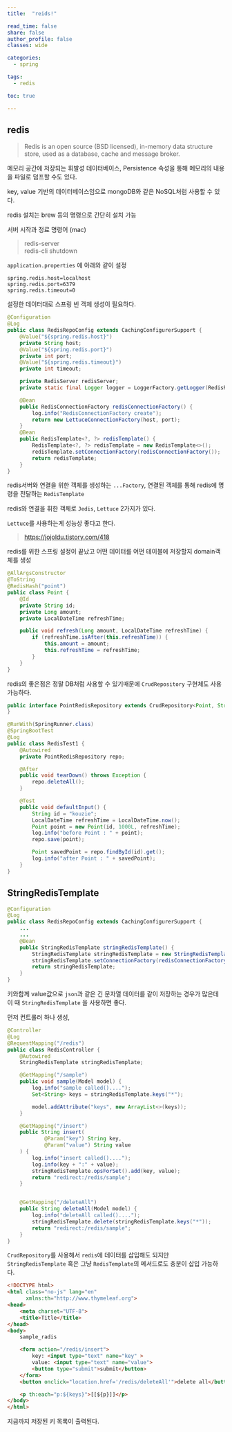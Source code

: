 ```yaml
---
title:  "reids!"

read_time: false
share: false
author_profile: false
classes: wide

categories:
  - spring

tags:
  - redis

toc: true

---
```


## redis

> Redis is an open source (BSD licensed), in-memory data structure store, used as a database, cache and message broker.

메모리 공간에 저장되는 휘발성 데이터베이스, Persistence 속성을 통해 메모리의 내용을 파일로 덤프할 수도 있다.  

key, value 기반의 데이터베이스임으로 mongoDB와 같은 NoSQL처럼 사용할 수 있다.

redis 설치는 brew 등의 명령으로 간단히 설치 가능

서버 시작과 정료 명령어 (mac)  
> redis-server  
> redis-cli shutdown  

`application.properties` 에 아래와 같이 설정
```properties
spring.redis.host=localhost
spring.redis.port=6379
spring.redis.timeout=0
```

설정한 데이터대로 스프링 빈 객체 생성이 필요하다.  

```java
@Configuration
@Log
public class RedisRepoConfig extends CachingConfigurerSupport {
    @Value("${spring.redis.host}")
    private String host;
    @Value("${spring.redis.port}")
    private int port;
    @Value("${spring.redis.timeout}")
    private int timeout;

    private RedisServer redisServer;
    private static final Logger logger = LoggerFactory.getLogger(RedisRepoConfig.class);

    @Bean
    public RedisConnectionFactory redisConnectionFactory() {
        log.info("RedisConnectionFactory create");
        return new LettuceConnectionFactory(host, port);
    }
    @Bean
    public RedisTemplate<?, ?> redisTemplate() {
        RedisTemplate<?, ?> redisTemplate = new RedisTemplate<>();
        redisTemplate.setConnectionFactory(redisConnectionFactory());
        return redisTemplate;
    }
}
```

redis서버와 연결을 위한 객체를 생성하는 `...Factory`, 연결된 객체를 통해 redis에 명령을 전달하는 `RedisTemplate`  

redis와 연결을 휘한 객체로 `Jedis`, `Lettuce` 2가지가 있다.  

`Lettuce`를 사용하는게 성능상 좋다고 한다.  
> https://jojoldu.tistory.com/418

redis를 위한 스프링 설정이 끝났고 어떤 데이터를 어떤 테이블에 저장할지 domain객체를 생성


```java
@AllArgsConstructor
@ToString
@RedisHash("point")
public class Point {
    @Id
    private String id;
    private Long amount;
    private LocalDateTime refreshTime;

    public void refresh(Long amount, LocalDateTime refreshTime) {
        if (refreshTime.isAfter(this.refreshTime)) {
            this.amount = amount;
            this.refreshTime = refreshTime;
        }
    }
}
```

redis의 좋은점은 정말 DB처럼 사용할 수 있기때문에 `CrudRepository` 구현체도 사용 가능하다.


```java
public interface PointRedisRepository extends CrudRepository<Point, String> {
}

```

```java
@RunWith(SpringRunner.class)
@SpringBootTest
@Log
public class RedisTest1 {
    @Autowired
    private PointRedisRepository repo;

    @After
    public void tearDown() throws Exception {
        repo.deleteAll();
    }

    @Test
    public void defaultInput() {
        String id = "kouzie";
        LocalDateTime refreshTime = LocalDateTime.now();
        Point point = new Point(id, 1000L, refreshTime);
        log.info("before Point : " + point);
        repo.save(point);

        Point savedPoint = repo.findById(id).get();
        log.info("after Point : " + savedPoint);
    }
}
```

## StringRedisTemplate

```java
@Configuration
@Log
public class RedisRepoConfig extends CachingConfigurerSupport {
    ...
    ...
    @Bean
    public StringRedisTemplate stringRedisTemplate() {
        StringRedisTemplate stringRedisTemplate = new StringRedisTemplate();
        stringRedisTemplate.setConnectionFactory(redisConnectionFactory());
        return stringRedisTemplate;
    }
}
```
키와함께 value값으로 `json`과 같은 긴 문자열 데이터를 같이 저장하는 경우가 많은데  
이 때 `StringRedisTemplate` 을 사용하면 좋다.  

먼저 컨트롤러 하나 생성,

```java
@Controller
@Log
@RequestMapping("/redis")
public class RedisController {
    @Autowired
    StringRedisTemplate stringRedisTemplate;

    @GetMapping("/sample")
    public void sample(Model model) {
        log.info("sample called()....");
        Set<String> keys = stringRedisTemplate.keys("*");

        model.addAttribute("keys", new ArrayList<>(keys));
    }

    @GetMapping("/insert")
    public String insert(
            @Param("key") String key,
            @Param("value") String value
    ) {
        log.info("insert called()....");
        log.info(key + ":" + value);
        stringRedisTemplate.opsForSet().add(key, value);
        return "redirect:/redis/sample";
    }


    @GetMapping("/deleteAll")
    public String deleteAll(Model model) {
        log.info("deleteAll called()....");
        stringRedisTemplate.delete(stringRedisTemplate.keys("*"));
        return "redirect:/redis/sample";
    }
}
```

`CrudRepository`를 사용해서 `redis`에 데이터를 삽입해도 되지만 `StringRedisTemplate` 혹은 그냥 `RedisTemplate`의 메서드로도 충분이 삽입 가능하다.   

```html
<!DOCTYPE html>
<html class="no-js" lang="en"
      xmlns:th="http://www.thymeleaf.org">
<head>
    <meta charset="UTF-8">
    <title>Title</title>
</head>
<body>
    sample_radis

    <form action="/redis/insert">
        key: <input type="text" name="key" >
        value: <input type="text" name="value">
        <button type="submit">submit</button>
    </form>
    <button onclick="location.href='/redis/deleteAll'">delete all</button>

    <p th:each="p:${keys}">[[${p}]]</p>
</body>
</html>
```

지금까지 저장된 키 목록이 출력된다.  